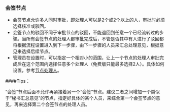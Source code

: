 ### 会签节点

- 会签节点允许多人同时审批，即处理人可以是2个或2个以上的人，审批时必须选择核准或驳回。
- 会签节点的驳回不同于审批节点的驳回，不能退回到任意一个已经流转过的步骤。当所有会签节点的处理人都审批完成后，不管是否其中有人进行了驳回都将根据流程设置进入到下一步骤，由下一步骤的人员来汇总处理意见，根据意见来选择后续节点。
- 管理员在设置时，可以指定一个相对小的范围，让上一个节点的处理人审批完成后在这个范围内选择任意多个处理人（免费版只能最多选择2人）。具体如何设置，参考[节点处理人](flow_step_user.md)。

####Tips：

“会签”节点后面不允许再紧接着另一个“会签”节点。建议二者之间增加一个类似于“秘书汇总意见”的节点，指定好具体的某个人员，来综合第一个会签节点的意见，再来选择第二个会签节点的处理人员。

